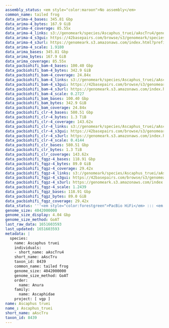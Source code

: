 ```yaml
---
assembly_status: <em style="color:maroon">No assembly</em>
common_name: tailed frog
data_arima-4_bases: 345.81 Gbp
data_arima-4_bytes: 167.9 GiB
data_arima-4_coverage: 85.55x
data_arima-4_links: s3://genomeark/species/Ascaphus_truei/aAscTru4/genomic_data/arima/<br>
data_arima-4_s3gui: https://42basepairs.com/browse/s3/genomeark/species/Ascaphus_truei/aAscTru4/genomic_data/arima/
data_arima-4_s3url: https://genomeark.s3.amazonaws.com/index.html?prefix=species/Ascaphus_truei/aAscTru4/genomic_data/arima/
data_arima-4_scale: 1.9180
data_arima_bases: 345.81 Gbp
data_arima_bytes: 167.9 GiB
data_arima_coverage: 85.55x
data_pacbiohifi_bam-4_bases: 100.40 Gbp
data_pacbiohifi_bam-4_bytes: 342.9 GiB
data_pacbiohifi_bam-4_coverage: 24.84x
data_pacbiohifi_bam-4_links: s3://genomeark/species/Ascaphus_truei/aAscTru4/genomic_data/pacbio_hifi/<br>
data_pacbiohifi_bam-4_s3gui: https://42basepairs.com/browse/s3/genomeark/species/Ascaphus_truei/aAscTru4/genomic_data/pacbio_hifi/
data_pacbiohifi_bam-4_s3url: https://genomeark.s3.amazonaws.com/index.html?prefix=species/Ascaphus_truei/aAscTru4/genomic_data/pacbio_hifi/
data_pacbiohifi_bam-4_scale: 0.2727
data_pacbiohifi_bam_bases: 100.40 Gbp
data_pacbiohifi_bam_bytes: 342.9 GiB
data_pacbiohifi_bam_coverage: 24.84x
data_pacbiohifi_clr-4_bases: 580.51 Gbp
data_pacbiohifi_clr-4_bytes: 1.3 TiB
data_pacbiohifi_clr-4_coverage: 143.62x
data_pacbiohifi_clr-4_links: s3://genomeark/species/Ascaphus_truei/aAscTru4/genomic_data/pacbio_hifi/<br>
data_pacbiohifi_clr-4_s3gui: https://42basepairs.com/browse/s3/genomeark/species/Ascaphus_truei/aAscTru4/genomic_data/pacbio_hifi/
data_pacbiohifi_clr-4_s3url: https://genomeark.s3.amazonaws.com/index.html?prefix=species/Ascaphus_truei/aAscTru4/genomic_data/pacbio_hifi/
data_pacbiohifi_clr-4_scale: 0.4144
data_pacbiohifi_clr_bases: 580.51 Gbp
data_pacbiohifi_clr_bytes: 1.3 TiB
data_pacbiohifi_clr_coverage: 143.62x
data_pacbiohifi_fqgz-4_bases: 118.91 Gbp
data_pacbiohifi_fqgz-4_bytes: 89.0 GiB
data_pacbiohifi_fqgz-4_coverage: 29.42x
data_pacbiohifi_fqgz-4_links: s3://genomeark/species/Ascaphus_truei/aAscTru4/genomic_data/pacbio_hifi/<br>
data_pacbiohifi_fqgz-4_s3gui: https://42basepairs.com/browse/s3/genomeark/species/Ascaphus_truei/aAscTru4/genomic_data/pacbio_hifi/
data_pacbiohifi_fqgz-4_s3url: https://genomeark.s3.amazonaws.com/index.html?prefix=species/Ascaphus_truei/aAscTru4/genomic_data/pacbio_hifi/
data_pacbiohifi_fqgz-4_scale: 1.2439
data_pacbiohifi_fqgz_bases: 118.91 Gbp
data_pacbiohifi_fqgz_bytes: 89.0 GiB
data_pacbiohifi_fqgz_coverage: 29.42x
data_status: '''<em style="color:forestgreen">PacBio HiFi</em> ::: <em style="color:forestgreen">Arima</em>'''
genome_size: 4042000000
genome_size_display: 4.04 Gbp
genome_size_method: GoAT
last_raw_data: 1651603593
last_updated: 1651603593
metadata: |
  species:
    name: Ascaphus truei
    individuals:
    - short_name: aAscTru4
    short_name: aAscTru
    taxon_id: 8439
    common_name: tailed frog
    genome_size: 4042000000
    genome_size_method: GoAT
    order:
      name: Anura
    family:
      name: Ascaphidae
    project: [ vgp ]
name: Ascaphus truei
name_: Ascaphus_truei
short_name: aAscTru
taxon_id: 8439
---
```

